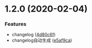 # 1.2.0 (2020-02-04)


### Features

* changelog ([4d80c6f](https://github.com/cumt-robin/FE-learning/commit/4d80c6f755a85db3dc9062b8400e67c4e8262bb3))
* changelog自动生成 ([e5af9ca](https://github.com/cumt-robin/FE-learning/commit/e5af9ca92289c76f78d894010c8262f21f1fdbe8))



